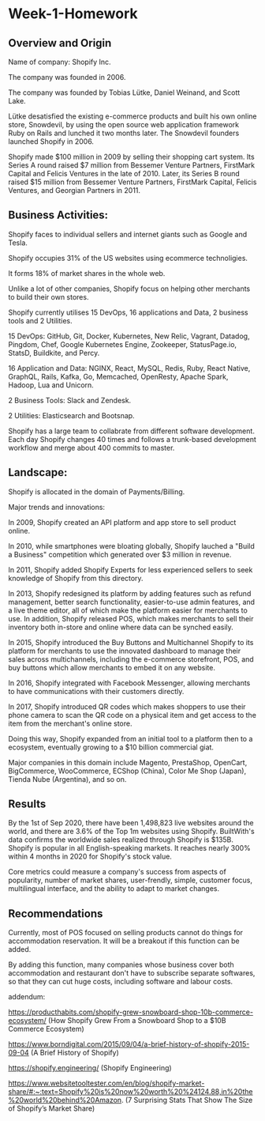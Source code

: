 # Week-1-Homework

## Overview and Origin

Name of company: Shopify Inc.

The company was founded in 2006.

The company was founded by Tobias Lütke, Daniel Weinand, and Scott Lake.

Lütke desatisfied the existing e-commerce products and built his own online store, Snowdevil, by using the open source web application framework Ruby on Rails and lunched it two months later. The Snowdevil founders launched Shopify in 2006.

Shopify made $100 million in 2009 by selling their shopping cart system. Its Series A round raised $7 million from Bessemer Venture Partners, FirstMark Capital and Felicis Ventures in the late of 2010. Later, its Series B round raised $15 million from Bessemer Venture Partners, FirstMark Capital, Felicis Ventures, and Georgian Partners in 2011.

## Business Activities:

Shopify faces to individual sellers and internet giants such as Google and Tesla.

Shopify occupies 31% of the US websites using ecommerce technoligies. 

It forms 18% of market shares in the whole web.

Unlike a lot of other companies, Shopify focus on helping other merchants to build their own stores.



Shopify currently utilises 15 DevOps, 16 applications and Data, 2 business tools and 2 Utilities.

15 DevOps: 
GitHub, Git, Docker, Kubernetes, New Relic, Vagrant, Datadog, Pingdom, Chef, Google Kubernetes Engine, Zookeeper, StatusPage.io, StatsD, Buildkite, and Percy.

16 Application and Data:
NGINX, React, MySQL, Redis, Ruby, React Native, GraphQL, Rails, Kafka, Go, Memcached, OpenResty, Apache Spark, Hadoop, Lua and Unicorn.

2 Business Tools:
Slack and Zendesk.

2 Utilities:
Elasticsearch and Bootsnap.

Shopify has a large team to collabrate from different software development. Each day Shopify changes 40 times and follows a trunk-based development workflow and merge about 400 commits to master.

## Landscape:

Shopify is allocated in the domain of Payments/Billing.

Major trends and innovations:

In 2009, Shopify created an API platform and app store to sell product online.

In 2010, while smartphones were bloating globally, Shopify lauched a "Build a Business" competition which generated over $3 million in revenue. 

In 2011, Shopify added Shopify Experts for less experienced sellers to seek knowledge of Shopify from this directory.

In 2013, Shopify redesigned its platform by adding features such as refund management, better search functionality, easier-to-use admin features, and a live theme editor, all of which make the platform easier for merchants to use. In addition, Shopify released POS, which makes merchants to sell their inventory both in-store and online where data can be synched easily.

In 2015, Shopify introduced the Buy Buttons and Multichannel Shopify to its platform for merchants to use the innovated dashboard to manage their sales across multichannels, including the e-commerce storefront, POS, and buy buttons which allow merchants to embed it on any website.

In 2016, Shopify integrated with Facebook Messenger, allowing merchants to have communications with their customers directly. 

In 2017, Shopify introduced QR codes which makes shoppers to use their phone camera to scan the QR code on a physical item and get access to the item from the merchant's online store.

Doing this way, Shopify expanded from an initial tool to a platform then to a ecosystem, eventually growing to a $10 billion commercial giat. 

Major companies in this domain include Magento, PrestaShop, OpenCart, BigCommerce, WooCommerce, ECShop (China), Color Me Shop (Japan), Tienda Nube (Argentina), and so on.

## Results

By the 1st of Sep 2020, there have been 1,498,823 live websites around the world, and there are 3.6% of the Top 1m websites using Shopify. BuiltWith's data confirms the worldwide sales realized through Shopify is $135B. Shopify is popular in all English-speaking markets. It reaches nearly 300% within 4 months in 2020 for Shopify's stock value.

Core metrics could measure a company's success from aspects of popularity, number of market shares, user-frendly, simple, customer focus, multilingual interface, and the ability to adapt to market changes.

## Recommendations

Currently, most of POS focused on selling products cannot do things for accommodation reservation. It will be a breakout if this function can be added.

By adding this function, many companies whose business cover both accommodation and restaurant don't have to subscribe separate softwares, so that they can cut huge costs, including software and labour costs.


addendum:

https://producthabits.com/shopify-grew-snowboard-shop-10b-commerce-ecosystem/ (How Shopify Grew From a Snowboard Shop to a $10B Commerce Ecosystem)

https://www.borndigital.com/2015/09/04/a-brief-history-of-shopify-2015-09-04 (A Brief History of Shopify)

https://shopify.engineering/ (Shopify Engineering)

https://www.websitetooltester.com/en/blog/shopify-market-share/#:~:text=Shopify%20is%20now%20worth%20%24124.88,in%20the%20world%20behind%20Amazon. (7 Surprising Stats That Show The Size of Shopify’s Market Share)
